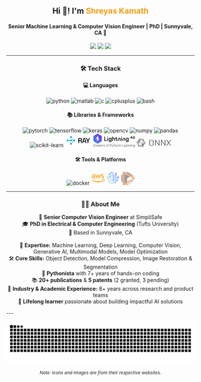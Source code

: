 <h2 align="center">Hi 👋! I'm <span style="color:#f39c12;">Shreyas Kamath</span></h2>
<h4 align="center">Senior Machine Learning & Computer Vision Engineer | PhD | Sunnyvale, CA 🌉</h4>

<p align="center">
  <a href="mailto:shreyaskamathkm@gmail.com"><img src="https://img.shields.io/badge/Gmail-D14836?style=for-the-badge&logo=gmail&logoColor=white" /></a>
  <a href="https://www.linkedin.com/in/shreyaskamath/"><img src="https://img.shields.io/badge/LinkedIn-0077B5?style=for-the-badge&logo=linkedin&logoColor=white" /></a>
  <a href="https://scholar.google.com/citations?user=dMTASX8AAAAJ&hl=en"><img src="https://img.shields.io/badge/Google%20Scholar-4285F4?style=for-the-badge&logo=google-scholar&logoColor=white" /></a>
</p>

---

<h3 align="center">🛠️ Tech Stack</h3>

<h4 align="center">💻 Languages</h4>
<p align="center">
  <img src="https://cdn.jsdelivr.net/gh/devicons/devicon/icons/python/python-original.svg" height="36" alt="python" />
  <img src="https://cdn.jsdelivr.net/gh/devicons/devicon/icons/matlab/matlab-original.svg" height="36" alt="matlab" />
  <img src="https://cdn.jsdelivr.net/gh/devicons/devicon/icons/c/c-original.svg" height="36" alt="c" />
  <img src="https://cdn.jsdelivr.net/gh/devicons/devicon/icons/cplusplus/cplusplus-original.svg" height="36" alt="cplusplus" />
  <img src="https://cdn.jsdelivr.net/gh/devicons/devicon/icons/bash/bash-original.svg" height="36" alt="bash" />
</p>

<h4 align="center">📚 Libraries & Frameworks</h4>
<p align="center">
  <img src="https://cdn.jsdelivr.net/gh/devicons/devicon/icons/pytorch/pytorch-original.svg" height="36" alt="pytorch" />
  <img src="https://cdn.jsdelivr.net/gh/devicons/devicon/icons/tensorflow/tensorflow-original.svg" height="36" alt="tensorflow" />
  <img src="https://cdn.jsdelivr.net/gh/devicons/devicon/icons/keras/keras-original.svg" height="36" alt="keras" />
  <img src="https://cdn.jsdelivr.net/gh/devicons/devicon/icons/opencv/opencv-original.svg" height="36" alt="opencv" />
  <img src="https://cdn.jsdelivr.net/gh/devicons/devicon/icons/numpy/numpy-original.svg" height="36" alt="numpy" />
  <img src="https://cdn.jsdelivr.net/gh/devicons/devicon/icons/pandas/pandas-original.svg" height="36" alt="pandas" />
  <img src="https://cdn.jsdelivr.net/gh/devicons/devicon/icons/scikitlearn/scikitlearn-original.svg" height="36" alt="scikit-learn" />
  <img src="assets/ray.png" height="36" alt="ray" />
  <img src="assets/lightning-ai-seeklogo.png" height="36" alt="lightning ai" />
  <img src="assets/onnx.png" height="24" alt="onnx" />
</p>

<h4 align="center">🛠️ Tools & Platforms</h4>
<p align="center">
  <img src="https://cdn.jsdelivr.net/gh/devicons/devicon/icons/docker/docker-original.svg" height="36" alt="docker" />
  <img src="https://github.com/devicons/devicon/blob/master/icons/amazonwebservices/amazonwebservices-plain-wordmark.svg" height="36" alt="aws" />
  <img src="assets/bedrock-color.svg" height="36" alt="bedrock" />
  <img src="assets/V51.png" height="36" alt="V51"/>
</p>

---

<h3 align="center">👨‍💻 About Me</h3>

<p align="center">
  🚀 <b>Senior Computer Vision Engineer</b> at SimpliSafe<br>
  🎓 <b>PhD in Electrical & Computer Engineering</b> (Tufts University)<br>
  🌉 Based in Sunnyvale, CA<br>
  <br>
  🧠 <b>Expertise:</b> Machine Learning, Deep Learning, Computer Vision, Generative AI, Multimodal Models, Model Optimization<br>
  🛠️ <b>Core Skills:</b> Object Detection, Model Compression, Image Restoration & Segmentation<br>
  🐍 <b>Pythonista</b> with 7+ years of hands-on coding<br>
  📚 <b>20+ publications</b> & <b>5 patents</b> (2 granted, 3 pending)<br>
  🤝 <b>Industry & Academic Experience:</b> 8+ years across research and product teams<br>
  🌱 <b>Lifelong learner</b> passionate about building impactful AI solutions
</p>
---

<p align="center">
  <img src="https://raw.githubusercontent.com/shreyaskamathkm/shreyaskamathkm/output/snake.svg" alt="Snake animation" />
</p>

<p align="center">
  <small><i>Note: Icons and images are from their respective websites.</i></small>
</p>
